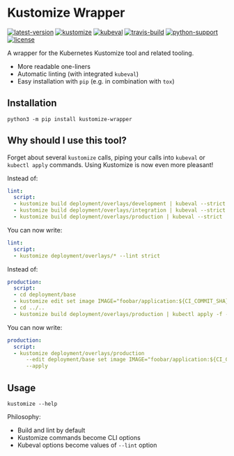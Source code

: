 Kustomize Wrapper
=================

[![latest-version](
  https://img.shields.io/pypi/v/kustomize-wrapper.svg)](
  https://pypi.org/project/kustomize-wrapper)
[![kustomize](
  https://img.shields.io/badge/kustomize-v3.5.4-5d8bee.svg?logo=kubernetes)](
  https://github.com/kubernetes-sigs/kustomize/releases)
[![kubeval](
  https://img.shields.io/badge/kubeval-0.14.0-3f51b5.svg?logo=kubernetes)](
  https://github.com/instrumenta/kubeval/releases)
[![travis-build](
  https://img.shields.io/travis/painless-software/kustomize-wrapper/master.svg?logo=travis)](
  https://travis-ci.org/painless-software/kustomize-wrapper)
[![python-support](
  https://img.shields.io/pypi/pyversions/kustomize-wrapper.svg)](
  https://pypi.org/project/kustomize-wrapper)
[![license](
  https://img.shields.io/pypi/l/kustomize-wrapper.svg)](
  https://github.com/painless-software/kustomize-wrapper/blob/master/LICENSE)

A wrapper for the Kubernetes Kustomize tool and related tooling.

- More readable one-liners
- Automatic linting (with integrated `kubeval`)
- Easy installation with `pip` (e.g. in combination with `tox`)

Installation
------------

```console
python3 -m pip install kustomize-wrapper
```

Why should I use this tool?
---------------------------

Forget about several `kustomize` calls, piping your calls into `kubeval`
or `kubectl apply` commands. Using Kustomize is now even more pleasant!

Instead of:
```yaml
lint:
  script:
  - kustomize build deployment/overlays/development | kubeval --strict
  - kustomize build deployment/overlays/integration | kubeval --strict
  - kustomize build deployment/overlays/production | kubeval --strict
```
You can now write:
```yaml
lint:
  script:
  - kustomize deployment/overlays/* --lint strict
```

Instead of:
```yaml
production:
  script:
  - cd deployment/base
  - kustomize edit set image IMAGE="foobar/application:${CI_COMMIT_SHA}"
  - cd ../..
  - kustomize build deployment/overlays/production | kubectl apply -f -
```
You can now write:
```yaml
production:
  script:
  - kustomize deployment/overlays/production
      --edit deployment/base set image IMAGE="foobar/application:${CI_COMMIT_SHA}"
      --apply
```

Usage
-----

```console
kustomize --help
```

Philosophy:

- Build and lint by default
- Kustomize commands become CLI options
- Kubeval options become values of `--lint` option
